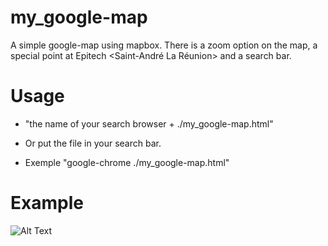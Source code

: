 # my_google-map

A simple google-map using mapbox. There is a zoom option on the map, a special point at Epitech <Saint-André La Réunion> and a search bar.

# Usage

* "the name of your search browser + ./my_google-map.html"
* Or put the file in your search bar.

* Exemple "google-chrome ./my_google-map.html"

# Example

![Alt Text]()